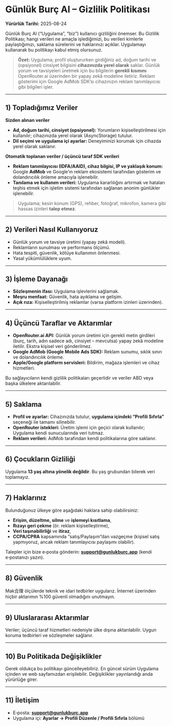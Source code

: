 # Günlük Burç AI – Gizlilik Politikası
**Yürürlük Tarihi:** 2025-08-24

Günlük Burç AI (“Uygulama”, “biz”) kullanıcı gizliliğini önemser. Bu Gizlilik Politikası; hangi verileri ne amaçla işlediğimizi, bu verileri kimlerle paylaştığımızı, saklama sürelerini ve haklarınızı açıklar. Uygulamayı kullanarak bu politikayı kabul etmiş olursunuz.

> **Özet:** Uygulama; profil oluştururken girdiğiniz ad, doğum tarihi ve (opsiyonel) cinsiyet bilgisini **cihazınızda yerel olarak** saklar. Günlük yorum ve tavsiyeleri üretmek için bu bilgilerin **gerekli kısmını** OpenRouter.ai üzerinden bir yapay zekâ modeline iletiriz. Reklam gösterimi için Google AdMob SDK’sı cihazınızın reklam tanımlayıcısı gibi bilgileri işler.

---

## 1) Topladığımız Veriler
**Sizden alınan veriler**
- **Ad, doğum tarihi, cinsiyet (opsiyonel):** Yorumların kişiselleştirilmesi için kullanılır; cihazınızda yerel olarak (AsyncStorage) tutulur.
- **Dil seçimi ve uygulama içi ayarlar:** Deneyiminizi korumak için cihazda yerel olarak saklanır.

**Otomatik toplanan veriler / üçüncü taraf SDK verileri**
- **Reklam tanımlayıcısı (IDFA/AAID), cihaz bilgisi, IP ve yaklaşık konum:** Google **AdMob** ve Google’ın reklam ekosistemi tarafından gösterim ve dolandırıcılık önleme amacıyla işlenebilir.
- **Tanılama ve kullanım verileri:** Uygulama kararlılığını artırmak ve hataları teşhis etmek için işletim sistemi tarafından sağlanan anonim günlükler işlenebilir.

> Uygulama; kesin konum (GPS), rehber, fotoğraf, mikrofon, kamera gibi hassas izinleri **talep etmez**.

---

## 2) Verileri Nasıl Kullanıyoruz
- Günlük yorum ve tavsiye üretimi (yapay zekâ modeli).
- Reklamların sunulması ve performans ölçümü.
- Hata tespiti, güvenlik, kötüye kullanımın önlenmesi.
- Yasal yükümlülüklere uyum.

---

## 3) İşleme Dayanağı
- **Sözleşmenin ifası:** Uygulama işlevlerini sağlamak.
- **Meşru menfaat:** Güvenlik, hata ayıklama ve gelişim.
- **Açık rıza:** Kişiselleştirilmiş reklamlar (varsa platform izinleri üzerinden).

---

## 4) Üçüncü Taraflar ve Aktarımlar
- **OpenRouter.ai API:** Günlük yorum üretimi için gerekli metin girdileri (burç, tarih, adın sadece adı, cinsiyet – mevcutsa) yapay zekâ modeline iletilir. Ekstra kişisel veri gönderilmez.
- **Google AdMob (Google Mobile Ads SDK):** Reklam sunumu, sıklık sınırı ve dolandırıcılık önleme.
- **Apple/Google platform servisleri:** Bildirim, mağaza işlemleri ve cihaz hizmetleri.

Bu sağlayıcıların kendi gizlilik politikaları geçerlidir ve veriler ABD veya başka ülkelere aktarılabilir.

---

## 5) Saklama
- **Profil ve ayarlar:** Cihazınızda tutulur, **uygulama içindeki “Profili Sıfırla”** seçeneği ile tamamı silinebilir.
- **OpenRouter istekleri:** Üretim işlemi için geçici olarak kullanılır; Uygulama kendi sunucularında veri tutmaz.
- **Reklam verileri:** AdMob tarafından kendi politikalarına göre saklanır.

---

## 6) Çocukların Gizliliği
Uygulama **13 yaş altına yönelik değildir**. Bu yaş grubundan bilerek veri toplamayız.

---

## 7) Haklarınız
Bulunduğunuz ülkeye göre aşağıdaki haklara sahip olabilirsiniz:
- **Erişim, düzeltme, silme** ve **işlemeyi kısıtlama**,
- **Rızayı geri çekme** (ör. reklam kişiselleştirme),
- **Veri taşınabilirliği** ve **itiraz**,
- **CCPA/CPRA** kapsamında “satış/Paylaşım”dan vazgeçme (kişisel satış yapmıyoruz, ancak reklam tanımlayıcısı paylaşımı olabilir).

Talepler için bize e‑posta gönderin: **support@gunlukburc.app** (kendi e‑postanızı yazın).

---

## 8) Güvenlik
Mak合理 ölçülerde teknik ve idari tedbirler uygularız. İnternet üzerinden hiçbir aktarımın %100 güvenli olmadığını unutmayın.

---

## 9) Uluslararası Aktarımlar
Veriler; üçüncü taraf hizmetleri nedeniyle ülke dışına aktarılabilir. Uygun koruma tedbirleri ve sözleşmeler sağlanır.

---

## 10) Bu Politikada Değişiklikler
Gerek oldukça bu politikayı güncelleyebiliriz. En güncel sürüm Uygulama içinden ve web sayfamızdan erişilebilir. Değişiklikler yayınlandığı anda yürürlüğe girer.

---

## 11) İletişim
- E‑posta: **support@gunlukburc.app**  
- Uygulama içi: **Ayarlar → Profili Düzenle / Profili Sıfırla** bölümü

